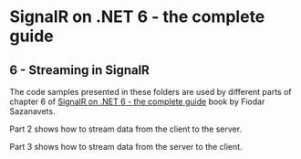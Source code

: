 # SignalR on .NET 6 - the complete guide

## 6 - Streaming in SignalR

The code samples presented in these folders are used by different parts of chapter 6 of [SignalR on .NET 6 - the complete guide](https://leanpub.com/signalronnet6-thecompleteguide) book by Fiodar Sazanavets.

Part 2 shows how to stream data from the client to the server.

Part 3 shows how to stream data from the server to the client.
